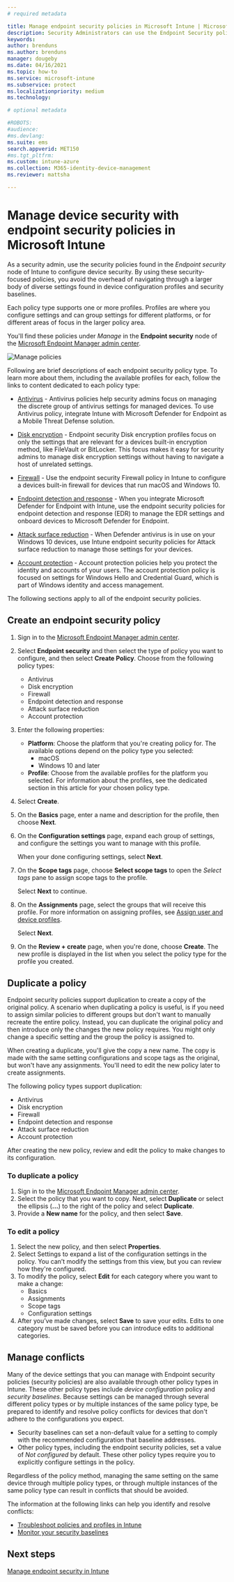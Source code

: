 ```yaml
---
# required metadata

title: Manage endpoint security policies in Microsoft Intune | Microsoft Docs
description: Security Administrators can use the Endpoint Security policies and profiles to focus on security configuration of devices in Microsoft Endpoint Manager. 
keywords:
author: brenduns
ms.author: brenduns
manager: dougeby
ms.date: 04/16/2021
ms.topic: how-to
ms.service: microsoft-intune
ms.subservice: protect
ms.localizationpriority: medium
ms.technology:

# optional metadata

#ROBOTS:
#audience:
#ms.devlang:
ms.suite: ems
search.appverid: MET150
#ms.tgt_pltfrm:
ms.custom: intune-azure
ms.collection: M365-identity-device-management
ms.reviewer: mattsha

---
```


# Manage device security with endpoint security policies in Microsoft Intune

As a security admin, use the security policies found in the *Endpoint security* node of Intune to configure device security. By using these security-focused policies, you avoid the overhead of navigating through a larger body of diverse settings found in device configuration profiles and security baselines.

Each policy type supports one or more profiles. Profiles are where you configure settings and can group settings for different platforms, or for different areas of focus in the larger policy area.

You'll find these policies under *Manage* in the **Endpoint security** node of the [Microsoft Endpoint Manager admin center](https://go.microsoft.com/fwlink/?linkid=2109431).

![Manage policies](./media/endpoint-security-policy/endpoint-security-policies.png)

Following are brief descriptions of each endpoint security policy type. To learn more about them, including the available profiles for each, follow the links to content dedicated to each policy type:

- [Antivirus](../protect/endpoint-security-antivirus-policy.md) - Antivirus policies help security admins focus on managing the discrete group of antivirus settings for managed devices. To use Antivirus policy, integrate Intune with Microsoft Defender for Endpoint as a Mobile Threat Defense solution.

- [Disk encryption](../protect/endpoint-security-disk-encryption-policy.md) - Endpoint security Disk encryption profiles focus on only the settings that are relevant for a devices built-in encryption method, like FileVault or BitLocker. This focus makes it easy for security admins to manage disk encryption settings without having to navigate a host of unrelated settings.

- [Firewall](../protect/endpoint-security-firewall-policy.md) - Use the endpoint security Firewall policy in Intune to configure a devices built-in firewall for devices that run macOS and Windows 10. 

- [Endpoint detection and response](../protect/endpoint-security-edr-policy.md) - When you integrate Microsoft Defender for Endpoint with Intune, use the endpoint security policies for endpoint detection and response (EDR) to manage the EDR settings and onboard devices to Microsoft Defender for Endpoint.

- [Attack surface reduction](../protect/endpoint-security-asr-policy.md) - When Defender antivirus is in use on your Windows 10 devices, use Intune endpoint security policies for Attack surface reduction to manage those settings for your devices.

- [Account protection](../protect/endpoint-security-account-protection-policy.md) - Account protection policies help you protect the identity and accounts of your users. The account protection policy is focused on settings for  Windows Hello and Credential Guard, which is part of Windows identity and access management.

The following sections apply to all of the endpoint security policies.

## Create an endpoint security policy

1. Sign in to the [Microsoft Endpoint Manager admin center](https://go.microsoft.com/fwlink/?linkid=2109431).

2. Select **Endpoint security** and then select the type of policy you want to configure, and then select **Create Policy**. Choose from the following policy types:
   - Antivirus
   - Disk encryption
   - Firewall
   - Endpoint detection and response
   - Attack surface reduction
   - Account protection

3. Enter the following properties:
   - **Platform**: Choose the platform that you're creating policy for. The available options depend on the policy type you selected:
     - macOS
     - Windows 10 and later
   - **Profile**: Choose from the available profiles for the platform you selected. For information about the profiles, see the dedicated section in this article for your chosen policy type.

4. Select **Create**.

5. On the **Basics** page, enter a name and description for the profile, then choose **Next**.

6. On the **Configuration settings** page, expand each group of settings, and configure the settings you want to manage with this profile.

   When your done configuring settings, select **Next**.

7. On the **Scope tags** page, choose **Select scope tags** to open the *Select tags* pane to assign scope tags to the profile.
  
   Select **Next** to continue.

8. On the **Assignments** page, select the groups that will receive this profile. For more information on assigning profiles, see [Assign user and device profiles](../configuration/device-profile-assign.md).

   Select **Next**.

9. On the **Review + create** page, when you're done, choose **Create**. The new profile is displayed in the list when you select the policy type for the profile you created.

## Duplicate a policy

Endpoint security policies support duplication to create a copy of the original policy. A scenario when duplicating a policy is useful, is if you need to assign similar policies to different groups but don't want to manually recreate the entire policy. Instead, you can duplicate the original policy and then introduce only the changes the new policy requires. You might only change a specific setting and the group the policy is assigned to.

When creating a duplicate, you'll give the copy a new name. The copy is made with the same setting configurations and scope tags as the original, but won't have any assignments. You'll need to edit the new policy later to create assignments.  

The following policy types support duplication:

- Antivirus
- Disk encryption
- Firewall
- Endpoint detection and response
- Attack surface reduction
- Account protection

After creating the new policy, review and edit the policy to make changes to its configuration.

### To duplicate a policy

1. Sign in to the [Microsoft Endpoint Manager admin center](https://go.microsoft.com/fwlink/?linkid=2109431).
2. Select the policy that you want to copy. Next, select **Duplicate** or select the ellipsis (**…**) to the right of the policy and select **Duplicate**.
3. Provide a **New name** for the policy, and then select **Save**.

### To edit a policy

1. Select the new policy, and then select **Properties**.
2. Select Settings to expand a list of the configuration settings in the policy. You can’t modify the settings from this view, but you can review how they're configured.
3. To modify the policy, select **Edit** for each category where you want to make a change:
   - Basics
   - Assignments
   - Scope tags
   - Configuration settings
4. After you’ve made changes, select **Save** to save your edits.  Edits to one category must be saved before you can introduce edits to additional categories.

## Manage conflicts

Many of the device settings that you can manage with Endpoint security policies (security policies) are also available through other policy types in Intune. These other policy types include *device configuration* policy and *security baselines*. Because settings can be managed through several different policy types or by multiple instances of the same policy type, be prepared to identify and resolve policy conflicts for devices that don't adhere to the configurations you expect.

- Security baselines can set a non-default value for a setting to comply with the recommended configuration that baseline addresses.
- Other policy types, including the endpoint security policies, set a value of *Not configured* by default. These other policy types require you to explicitly configure settings in the policy.

Regardless of the policy method, managing the same setting on the same device through multiple policy types, or through multiple instances of the same policy type can result in conflicts that should be avoided.

The information at the following links can help you identify and resolve conflicts:

- [Troubleshoot policies and profiles in Intune](/troubleshoot/mem/intune/troubleshoot-policies-in-microsoft-intune)
- [Monitor your security baselines](../protect/security-baselines-monitor.md#troubleshoot-using-per-setting-status)

## Next steps

[Manage endpoint security in Intune](../protect/endpoint-security.md)